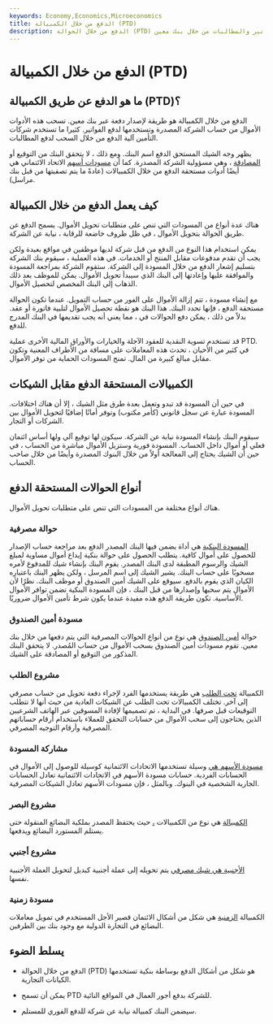 ```yaml
---
keywords: Economy,Economics,Microeconomics
title: الدفع من خلال الكمبيالة (PTD)
description: الدفع من خلال الحوالة (PTD) هو وسيلة دفع تستخدمها شركة لدفع الفواتير والمطالبات من خلال بنك معين.
---
```


# الدفع من خلال الكمبيالة (PTD)
## ما هو الدفع عن طريق الكمبيالة (PTD)؟

الدفع من خلال الكمبيالة هو طريقة لإصدار دفعة عبر بنك معين. تسحب هذه الأدوات الأموال من حساب الشركة المصدرة وتستخدمها لدفع الفواتير. كثيرا ما تستخدم شركات التأمين آلية الدفع من خلال السحب لدفع المطالبات.

يظهر وجه الشيك المستحق الدفع اسم البنك. ومع ذلك ، لا يتحقق البنك من التوقيع أو [المصادقة](/endorsement) ، وهي مسؤولية الشركة المصدرة. كما أن [مسودات أسهم](/share-draft) الاتحاد الائتماني هي أيضًا أدوات مستحقة الدفع من خلال الكمبيالات (عادةً ما يتم تصفيتها من قبل بنك مراسل).

## كيف يعمل الدفع من خلال الكمبيالة

هناك عدة أنواع من المسودات التي تنص على متطلبات تحويل الأموال. يسمح الدفع عن طريق الحوالة بتحويل الأموال ، في ظل ظروف خاضعة للرقابة ، نيابة عن الشركة.

يمكن استخدام هذا النوع من الدفع من قبل شركة لديها موظفين في مواقع بعيدة ولكن يجب أن تقدم مدفوعات مقابل المنتج أو الخدمات. في هذه العملية ، سيقوم بنك الشركة بتسليم إشعار الدفع من خلال المسودة إلى الشركة. ستقوم الشركة بمراجعة المسودة والموافقة عليها وإعادتها إلى البنك الذي سيبدأ تحويل الأموال. يمكن للموظف بعد ذلك الذهاب إلى البنك المخصص لتحصيل الأموال.

مع إنشاء مسودة ، تتم إزالة الأموال على الفور من حساب التمويل. عندما تكون الحوالة مستحقة الدفع ، فإنها تحدد البنك. هذا البنك هو نقطة تحصيل الأموال لتلبية فاتورة أو عقد. بدلاً من ذلك ، يمكن دفع الحوالات في ، مما يعني أنه يجب تقديمها في البنك المدرج للدفع.

قد تستخدم تسوية النقدية للعقود الآجلة والخيارات والأوراق المالية الأخرى عملية PTD. في كثير من الأحيان ، تحدث هذه المعاملات على مسافة من الأطراف المعنية وتكون مقابل مبالغ كبيرة من المال. تمنح المسودات الحماية من توفر الأموال.

## الكمبيالات المستحقة الدفع مقابل الشيكات

في حين أن المسودة قد تبدو وتعمل بعدة طرق مثل الشيك ، إلا أن هناك اختلافات. المسودة عبارة عن سجل قانوني (كأمر مكتوب) وتوفر أمانًا إضافيًا لتحويل الأموال بين الشركات أو التجار.

سيقوم البنك بإنشاء المسودة نيابة عن الشركة. سيكون لها توقيع آلي ولها أساس ائتمان فعلي أو أموال داخل الحساب. المسودة فورية وستزيل الأموال مباشرة من الحساب ، في حين أن الشيك يحتاج إلى المعالجة أولاً من خلال البنوك المصدرة وأيضًا من خلال صاحب الحساب.

## أنواع الحوالات المستحقة الدفع

هناك أنواع مختلفة من المسودات التي تنص على متطلبات تحويل الأموال.

### حوالة مصرفية

[المسودة البنكية](/bank_draft) هي أداة يضمن فيها البنك المصدر الدفع بعد مراجعة حساب الإصدار للحصول على أموال كافية. يتطلب الحصول على حوالة بنكية إيداع أموال مساوية لمبلغ الشيك والرسوم المطبقة لدى البنك المصدر. يقوم البنك بإنشاء شيك للمدفوع لأمره مسحوبًا على حساب البنك. يشير الشيك إلى اسم المرسل ، ولكن يظهر البنك باعتباره الكيان الذي يقوم بالدفع. سيوقع على الشيك أمين الصندوق أو موظف البنك. نظرًا لأن الأموال يتم سحبها وإصدارها من قبل البنك ، فإن المسودة البنكية تضمن توافر الأموال الأساسية. تكون طريقة الدفع هذه مفيدة عندما يكون شرط تأمين الأموال ضروريًا.

### مسودة أمين الصندوق

حوالة [أمين الصندوق](/treasurers-draft) هي نوع من أنواع الحوالات المصرفية التي يتم دفعها من خلال بنك معين. تقوم مسودات أمين الصندوق بسحب الأموال من حساب المُصدر. لا يتحقق البنك المذكور من التوقيع أو المصادقة على الشيك.

### مشروع الطلب

الكمبيالة [تحت الطلب](/demanddraft) هي طريقة يستخدمها الفرد لإجراء دفعة تحويل من حساب مصرفي إلى آخر. تختلف الكمبيالات تحت الطلب عن الشيكات العادية من حيث أنها لا تتطلب التوقيعات قبل صرفها. في البداية ، تم تصميمها لإفادة المسوقين عبر الهاتف الشرعيين الذين يحتاجون إلى سحب الأموال من حسابات التحقق للعملاء باستخدام أرقام حساباتهم المصرفية وأرقام التوجيه المصرفي.

### مشاركة المسودة

[مسودة الأسهم هي](/share-draft) وسيلة تستخدمها الاتحادات الائتمانية كوسيلة للوصول إلى الأموال في الحسابات الفردية. حسابات مسودة الأسهم في الاتحادات الائتمانية تعادل الحسابات الجارية الشخصية في البنوك. وبالمثل ، فإن مسودات الأسهم تعادل الشيكات المصرفية.

### مشروع البصر

[الكمبيالة](/sight-draft) هي نوع من الكمبيالات [،](/billofexchange) حيث يحتفظ المصدر بملكية البضائع المنقولة حتى يستلم المستورد البضائع ويدفعها.

### مشروع أجنبي

[الأجنبية هي شيك مصرفي](/foreign-draft) يتم تحويله إلى عملة أجنبية كبديل لتحويل العملة الأجنبية نفسها.

### مسودة زمنية

الكمبيالة [الزمنية](/time-draft) هي شكل من أشكال الائتمان قصير الأجل المستخدم في تمويل معاملات البضائع في التجارة الدولية مع وجود بنك بين الطرفين.

## يسلط الضوء

- الدفع من خلال الحوالة (PTD) هو شكل من أشكال الدفع بوساطة بنكية تستخدمها الكيانات التجارية.

- يمكن أن تسمح PTD للشركة بدفع أجور العمال في المواقع النائية.

- سيضمن البنك كمبيالة نيابة عن شركة للدفع الفوري للمستلم.

